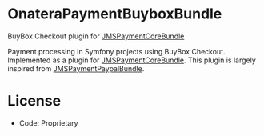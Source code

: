 # OnateraPaymentBuyboxBundle
BuyBox Checkout plugin for [JMSPaymentCoreBundle](http://jmspaymentcorebundle.readthedocs.io/)

Payment processing in Symfony projects using BuyBox Checkout. Implemented as a plugin for [JMSPaymentCoreBundle](http://jmspaymentcorebundle.readthedocs.io/).
This plugin is largely inspired from [JMSPaymentPaypalBundle](https://jmspaymentpaypalbundle.readthedocs.io/).

# License

* Code: Proprietary
